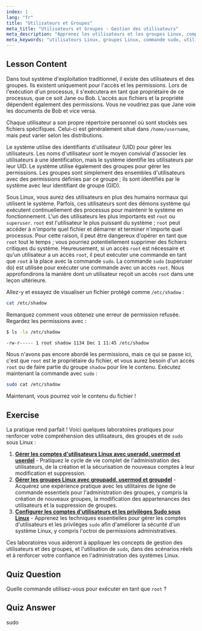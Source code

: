 ```yaml
---
index: 1
lang: "fr"
title: "Utilisateurs et Groupes"
meta_title: "Utilisateurs et Groupes - Gestion des utilisateurs"
meta_description: "Apprenez les utilisateurs et les groupes Linux, comprenez les UID, les GID et l'utilisateur root. Découvrez comment utiliser la commande sudo pour des permissions élevées. Commencez votre parcours Linux !"
meta_keywords: "utilisateurs Linux, groupes Linux, commande sudo, utilisateur root, permissions Linux, tutoriel Linux, Linux débutant, guide Linux"
---
```


## Lesson Content

Dans tout système d'exploitation traditionnel, il existe des utilisateurs et des groupes. Ils existent uniquement pour l'accès et les permissions. Lors de l'exécution d'un processus, il s'exécutera en tant que propriétaire de ce processus, que ce soit Jane ou Bob. L'accès aux fichiers et la propriété dépendent également des permissions. Vous ne voudriez pas que Jane voie les documents de Bob et vice versa.

Chaque utilisateur a son propre répertoire personnel où sont stockés ses fichiers spécifiques. Celui-ci est généralement situé dans `/home/username`, mais peut varier selon les distributions.

Le système utilise des identifiants d'utilisateur (UID) pour gérer les utilisateurs. Les noms d'utilisateur sont le moyen convivial d'associer les utilisateurs à une identification, mais le système identifie les utilisateurs par leur UID. Le système utilise également des groupes pour gérer les permissions. Les groupes sont simplement des ensembles d'utilisateurs avec des permissions définies par ce groupe ; ils sont identifiés par le système avec leur identifiant de groupe (GID).

Sous Linux, vous aurez des utilisateurs en plus des humains normaux qui utilisent le système. Parfois, ces utilisateurs sont des démons système qui exécutent continuellement des processus pour maintenir le système en fonctionnement. L'un des utilisateurs les plus importants est `root` ou `superuser`. `root` est l'utilisateur le plus puissant du système ; `root` peut accéder à n'importe quel fichier et démarrer et terminer n'importe quel processus. Pour cette raison, il peut être dangereux d'opérer en tant que `root` tout le temps ; vous pourriez potentiellement supprimer des fichiers critiques du système. Heureusement, si un accès `root` est nécessaire et qu'un utilisateur a un accès `root`, il peut exécuter une commande en tant que `root` à la place avec la commande `sudo`. La commande `sudo` (superuser do) est utilisée pour exécuter une commande avec un accès `root`. Nous approfondirons la manière dont un utilisateur reçoit un accès `root` dans une leçon ultérieure.

Allez-y et essayez de visualiser un fichier protégé comme `/etc/shadow` :

```bash
cat /etc/shadow
```

Remarquez comment vous obtenez une erreur de permission refusée. Regardez les permissions avec :

```bash
$ ls -la /etc/shadow

-rw-r----- 1 root shadow 1134 Dec 1 11:45 /etc/shadow
```

Nous n'avons pas encore abordé les permissions, mais ce qui se passe ici, c'est que `root` est le propriétaire du fichier, et vous aurez besoin d'un accès `root` ou de faire partie du groupe `shadow` pour lire le contenu. Exécutez maintenant la commande avec `sudo` :

```bash
sudo cat /etc/shadow
```

Maintenant, vous pourrez voir le contenu du fichier !

## Exercise

La pratique rend parfait ! Voici quelques laboratoires pratiques pour renforcer votre compréhension des utilisateurs, des groupes et de `sudo` sous Linux :

1. **[Gérer les comptes d'utilisateurs Linux avec useradd, usermod et userdel](https://labex.io/fr/labs/comptia-manage-linux-user-accounts-with-useradd-usermod-and-userdel-590837)** - Pratiquez le cycle de vie complet de l'administration des utilisateurs, de la création et la sécurisation de nouveaux comptes à leur modification et suppression.
2. **[Gérer les groupes Linux avec groupadd, usermod et groupdel](https://labex.io/fr/labs/comptia-manage-linux-groups-with-groupadd-usermod-and-groupdel-590836)** - Acquérez une expérience pratique avec les utilitaires de ligne de commande essentiels pour l'administration des groupes, y compris la création de nouveaux groupes, la modification des appartenances des utilisateurs et la suppression de groupes.
3. **[Configurer les comptes d'utilisateurs et les privilèges Sudo sous Linux](https://labex.io/fr/labs/comptia-configure-user-accounts-and-sudo-privileges-in-linux-590856)** - Apprenez les techniques essentielles pour gérer les comptes d'utilisateurs et les privilèges `sudo` afin d'améliorer la sécurité d'un système Linux, y compris l'octroi de permissions administratives.

Ces laboratoires vous aideront à appliquer les concepts de gestion des utilisateurs et des groupes, et l'utilisation de `sudo`, dans des scénarios réels et à renforcer votre confiance en l'administration des systèmes Linux.

## Quiz Question

Quelle commande utilisez-vous pour exécuter en tant que `root` ?

## Quiz Answer

sudo
